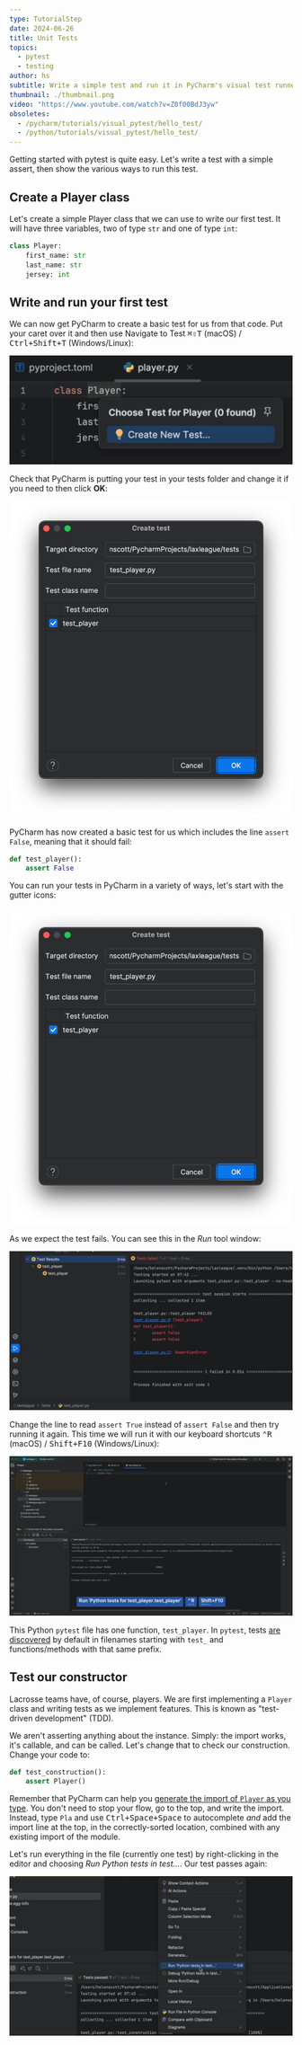```yaml
---
type: TutorialStep
date: 2024-06-26
title: Unit Tests
topics:
  - pytest
  - testing
author: hs
subtitle: Write a simple test and run it in PyCharm's visual test runner.
thumbnail: ./thumbnail.png
video: "https://www.youtube.com/watch?v=Z0f00BdJ3yw"
obsoletes:
  - /pycharm/tutorials/visual_pytest/hello_test/
  - /python/tutorials/visual_pytest/hello_test/
---
```


Getting started with pytest is quite easy.
Let's write a test with a simple assert, then show the various ways to run this test.

## Create a Player class

Let's create a simple Player class that we can use to write our first test. It will have three variables, two of type `str` and one of type `int`:

```python
class Player:
    first_name: str
    last_name: str
    jersey: int
```

## Write and run your first test

We can now get PyCharm to create a basic test for us from that code. Put your caret over it and then use Navigate to Test <kbd>⌘⇧T</kbd> (macOS) / <kbd>Ctrl+Shift+T</kbd> (Windows/Linux):

![create-new-test.png](create-new-test.png)

Check that PyCharm is putting your test in your tests folder and change it if you need to then click **OK**:

![nav-to-test.png](nav-to-test.png)

PyCharm has now created a basic test for us which includes the line `assert False`, meaning that it should fail:

```python
def test_player():
    assert False
```

You can run your tests in PyCharm in a variety of ways, let's start with the gutter icons:

![nav-to-test.png](nav-to-test.png)

As we expect the test fails. You can see this in the _Run_ tool window:

![test-failed.png](test-failed.png)

Change the line to read `assert True` instead of `assert False` and then try running it again. This time we will run it with our keyboard shortcuts <kbd>⌃R</kbd> (macOS) / <kbd>Shift+F10</kbd> (Windows/Linux):

![test-passes.png](test-passes.png)

This Python `pytest` file has one function, `test_player`. In `pytest`, tests [are discovered](https://docs.pytest.org/en/latest/goodpractices.html#conventions-for-python-test-discovery) by default in filenames starting with `test_` and functions/methods with that same prefix.

## Test our constructor

Lacrosse teams have, of course, players. We are first implementing a `Player` class and writing tests as we implement features. This is known as "test-driven development" (TDD).

We aren't asserting anything about the instance. Simply: the import works, it's callable, and can be called. Let's change that to check our construction. Change your code to:

```python
def test_construction():
    assert Player()
```

Remember that PyCharm can help you [generate the import of `Player` as you type](../../../../python/tips/generate-imports-while-typing). You don't need to stop your flow, go to the top, and write the import. Instead, type `Pla` and use <kbd>Ctrl+Space+Space</kbd> to autocomplete _and_ add the import line at the top, in the correctly-sorted location, combined with any existing import of the module.

Let's run everything in the file (currently one test) by right-clicking in the editor and choosing _Run Python tests in test..._.
Our test passes again:

![right-click.png](right-click.png)
